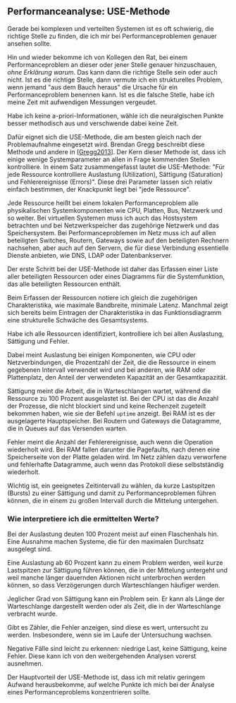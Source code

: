 
## Performanceanalyse: USE-Methode

Gerade bei komplexen und verteilten Systemen ist es oft schwierig, die
richtige Stelle zu finden, die ich mir bei Performanceproblemen genauer
ansehen sollte.

Hin und wieder bekomme ich von Kollegen den Rat, bei einem Performanceproblem
an dieser oder jener Stelle genauer hinzuschauen, *ohne Erklärung warum*.
Das kann dann die richtige Stelle sein oder auch nicht.
Ist es die richtige Stelle, dann vermute ich ein strukturelles Problem, wenn
jemand "aus dem Bauch heraus" die Ursache für ein Performanceproblem benennen
kann.
Ist es die falsche Stelle, habe ich meine Zeit mit aufwendigen Messungen
vergeudet.

Habe ich keine a-priori-Informationen, wähle ich die neuralgischen Punkte
besser methodisch aus und verschwende dabei keine Zeit.

Dafür eignet sich die USE-Methode, die am besten gleich nach der
Problemaufnahme eingesetzt wird.
Brendan Gregg beschreibt diese Methode und andere in
[[Gregg2013](#bib-gregg2013)].
Der Kern dieser Methode ist, dass ich einige wenige Systemparameter an
allen in Frage kommenden Stellen kontrolliere.
In einem Satz zusammengefasst lautet die USE-Methode:
"Für jede Ressource kontrolliere Auslastung (Utilization), Sättigung
(Saturation) und Fehlerereignisse (Errors)".
Diese drei Parameter lassen sich relativ einfach bestimmen, der Knackpunkt
liegt bei "jede Ressource".

Jede Ressource heißt bei einem lokalen Performanceproblem alle physikalischen
Systemkomponenten wie CPU, Platten, Bus, Netzwerk und so weiter.
Bei  virtuellen Systemen muss ich auch das Hostsystem betrachten und bei
Netzwerkspeicher das zugehörige Netzwerk und das Speichersystem.
Bei Performanceproblemen im Netz muss ich auf allen beteiligten Switches,
Routern, Gateways sowie auf den beteiligten Rechnern nachsehen, aber auch auf
den Servern, die für diese Verbindung essentielle Dienste anbieten, wie DNS,
LDAP oder Datenbankserver.

Der erste Schritt bei der USE-Methode ist daher das Erfassen einer Liste aller
beteiligten Ressourcen oder eines Diagramms für die Systemfunktion, das alle
beteiligten Ressourcen enthält.

Beim Erfassen der Ressourcen notiere ich gleich die zugehörigen
Charakteristika, wie maximale Bandbreite, minimale Latenz.
Manchmal zeigt sich bereits beim Eintragen der Charakteristika in das
Funktionsdiagramm eine strukturelle Schwäche des Gesamtsystems.

Habe ich alle Ressourcen identifiziert, kontrolliere ich bei allen Auslastung,
Sättigung und Fehler.

Dabei meint Auslastung bei einigen Komponenten, wie CPU oder Netzverbindungen,
die Prozentzahl der Zeit, die die Ressource in einem gegebenen Intervall
verwendet wird und bei anderen, wie RAM oder Plattenplatz, den Anteil der
verwendeten Kapazität an der Gesamtkapazität.

Sättigung meint die Arbeit, die in Warteschlangen wartet, während die
Ressource zu 100 Prozent ausgelastet ist.
Bei der CPU ist das die Anzahl der Prozesse, die nicht blockiert sind und
keine Rechenzeit zugeteilt bekommen haben, wie sie der Befehl `uptime` anzeigt.
Bei RAM ist es der ausgelagerte Hauptspeicher.
Bei Routern und Gateways die Datagramme, die in Queues auf das Versenden
warten.

Fehler meint die Anzahl der Fehlerereignisse, auch wenn die Operation
wiederholt wird.
Bei RAM fallen darunter die Pagefaults, nach denen eine Speicherseite von der
Platte geladen wird.
Im Netz zählen dazu verworfene und fehlerhafte Datagramme, auch wenn das
Protokoll diese selbstständig wiederholt.

Wichtig ist, ein geeignetes Zeitintervall zu wählen, da kurze Lastspitzen
(Bursts) zu einer Sättigung und damit zu Performanceproblemen führen können,
die in einem zu großen Intervall durch die Mittelung untergehen.

### Wie interpretiere ich die ermittelten Werte?

Bei der Auslastung deuten 100 Prozent meist auf einen Flaschenhals hin.
Eine Ausnahme machen Systeme, die für den maximalen Durchsatz ausgelegt sind.

Eine Auslastung ab 60 Prozent kann zu einem Problem werden, weil kurze
Lastspitzen zur Sättigung führen können, die in der Mittelung untergeht und
weil manche länger dauernden Aktionen nicht unterbrochen werden können,
so dass Verzögerungen durch Warteschlangen häufiger werden.

Jeglicher Grad von Sättigung kann ein Problem sein.
Er kann als Länge der Warteschlange dargestellt werden oder als Zeit, die in
der Warteschlange verbracht wurde.

Gibt es Zähler, die Fehler anzeigen, sind diese es wert, untersucht zu werden.
Insbesondere, wenn sie im Laufe der Untersuchung wachsen.

Negative Fälle sind leicht zu erkennen: niedrige Last, keine Sättigung, keine
Fehler.
Diese kann ich von den weitergehenden Analysen vorerst ausnehmen.

Der Hauptvorteil der USE-Methode ist, dass ich mit relativ geringem Aufwand
herausbekomme, auf welche Punkte ich mich bei der Analyse eines
Performanceproblems konzentrieren sollte.

